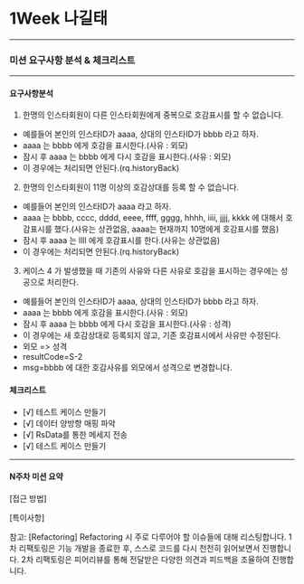# 1Week 나길태
-----------------------------------------------------------------
### 미션 요구사항 분석 & 체크리스트
-----------------------------------------------------------------
#### 요구사항분석
1. 한명의 인스타회원이 다른 인스타회원에게 중복으로 호감표시를 할 수 없습니다.
- 예를들어 본인의 인스타ID가 aaaa, 상대의 인스타ID가 bbbb 라고 하자.
- aaaa 는 bbbb 에게 호감을 표시한다.(사유 : 외모)
- 잠시 후 aaaa 는 bbbb 에게 다시 호감을 표시한다.(사유 : 외모)
- 이 경우에는 처리되면 안된다.(rq.historyBack)

2. 한명의 인스타회원이 11명 이상의 호감상대를 등록 할 수 없습니다.
- 예를들어 본인의 인스타ID가 aaaa 라고 하자.
- aaaa 는 bbbb, cccc, dddd, eeee, ffff, gggg, hhhh, iiii, jjjj, kkkk 에 대해서 호감표시를 했다.(사유는 상관없음, aaaa는 현재까지 10명에게 호감표시를 했음)
- 잠시 후 aaaa 는 llll 에게 호감표시를 한다.(사유는 상관없음)
- 이 경우에는 처리되면 안된다.(rq.historyBack)

3. 케이스 4 가 발생했을 때 기존의 사유와 다른 사유로 호감을 표시하는 경우에는 성공으로 처리한다.
- 예를들어 본인의 인스타ID가 aaaa, 상대의 인스타ID가 bbbb 라고 하자.
- aaaa 는 bbbb 에게 호감을 표시한다.(사유 : 외모)
- 잠시 후 aaaa 는 bbbb 에게 다시 호감을 표시한다.(사유 : 성격)
- 이 경우에는 새 호감상대로 등록되지 않고, 기존 호감표시에서 사유만 수정된다.
 - 외모 => 성격
 - resultCode=S-2
 - msg=bbbb 에 대한 호감사유를 외모에서 성격으로 변경합니다.


#### 체크리스트
-  [√] 테스트 케이스 만들기
-  [√] 데이터 양방향 매핑 파악
-  [√] RsData를 통한 메세지 전송
-  [√] 테스트 케이스 만들기


---------------------------------------------------------------------------
#### N주차 미션 요약
[접근 방법]


[특이사항]


참고: [Refactoring]
Refactoring 시 주로 다루어야 할 이슈들에 대해 리스팅합니다.
1차 리팩토링은 기능 개발을 종료한 후, 스스로 코드를 다시 천천히 읽어보면서 진행합니다.
2차 리팩토링은 피어리뷰를 통해 전달받은 다양한 의견과 피드백을 조율하여 진행합니다. 